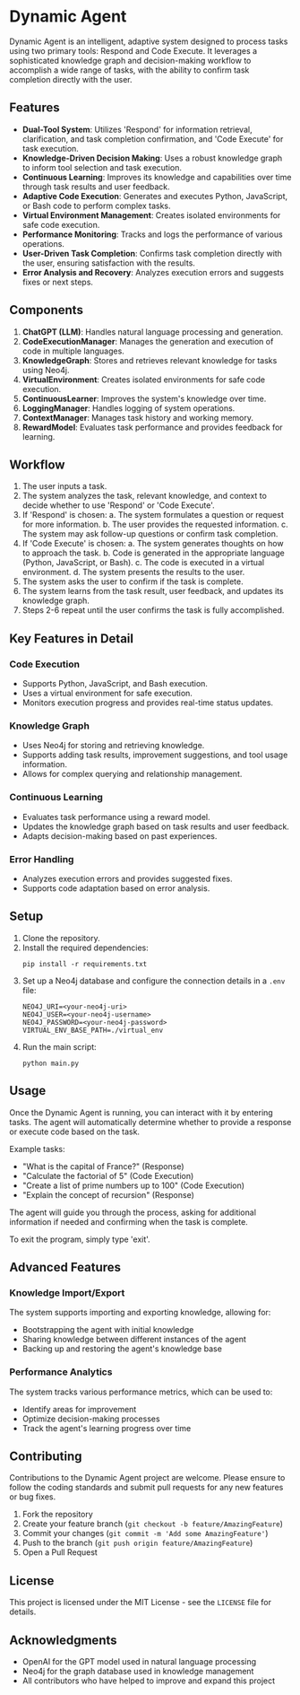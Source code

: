 # Dynamic Agent

Dynamic Agent is an intelligent, adaptive system designed to process tasks using two primary tools: Respond and Code Execute. It leverages a sophisticated knowledge graph and decision-making workflow to accomplish a wide range of tasks, with the ability to confirm task completion directly with the user.

## Features

- **Dual-Tool System**: Utilizes 'Respond' for information retrieval, clarification, and task completion confirmation, and 'Code Execute' for task execution.
- **Knowledge-Driven Decision Making**: Uses a robust knowledge graph to inform tool selection and task execution.
- **Continuous Learning**: Improves its knowledge and capabilities over time through task results and user feedback.
- **Adaptive Code Execution**: Generates and executes Python, JavaScript, or Bash code to perform complex tasks.
- **Virtual Environment Management**: Creates isolated environments for safe code execution.
- **Performance Monitoring**: Tracks and logs the performance of various operations.
- **User-Driven Task Completion**: Confirms task completion directly with the user, ensuring satisfaction with the results.
- **Error Analysis and Recovery**: Analyzes execution errors and suggests fixes or next steps.

## Components

1. **ChatGPT (LLM)**: Handles natural language processing and generation.
2. **CodeExecutionManager**: Manages the generation and execution of code in multiple languages.
3. **KnowledgeGraph**: Stores and retrieves relevant knowledge for tasks using Neo4j.
4. **VirtualEnvironment**: Creates isolated environments for safe code execution.
5. **ContinuousLearner**: Improves the system's knowledge over time.
6. **LoggingManager**: Handles logging of system operations.
7. **ContextManager**: Manages task history and working memory.
8. **RewardModel**: Evaluates task performance and provides feedback for learning.

## Workflow

1. The user inputs a task.
2. The system analyzes the task, relevant knowledge, and context to decide whether to use 'Respond' or 'Code Execute'.
3. If 'Respond' is chosen:
   a. The system formulates a question or request for more information.
   b. The user provides the requested information.
   c. The system may ask follow-up questions or confirm task completion.
4. If 'Code Execute' is chosen:
   a. The system generates thoughts on how to approach the task.
   b. Code is generated in the appropriate language (Python, JavaScript, or Bash).
   c. The code is executed in a virtual environment.
   d. The system presents the results to the user.
5. The system asks the user to confirm if the task is complete.
6. The system learns from the task result, user feedback, and updates its knowledge graph.
7. Steps 2-6 repeat until the user confirms the task is fully accomplished.

## Key Features in Detail

### Code Execution
- Supports Python, JavaScript, and Bash execution.
- Uses a virtual environment for safe execution.
- Monitors execution progress and provides real-time status updates.

### Knowledge Graph
- Uses Neo4j for storing and retrieving knowledge.
- Supports adding task results, improvement suggestions, and tool usage information.
- Allows for complex querying and relationship management.

### Continuous Learning
- Evaluates task performance using a reward model.
- Updates the knowledge graph based on task results and user feedback.
- Adapts decision-making based on past experiences.

### Error Handling
- Analyzes execution errors and provides suggested fixes.
- Supports code adaptation based on error analysis.

## Setup

1. Clone the repository.
2. Install the required dependencies:
   ```
   pip install -r requirements.txt
   ```
3. Set up a Neo4j database and configure the connection details in a `.env` file:
   ```
   NEO4J_URI=<your-neo4j-uri>
   NEO4J_USER=<your-neo4j-username>
   NEO4J_PASSWORD=<your-neo4j-password>
   VIRTUAL_ENV_BASE_PATH=./virtual_env
   ```
4. Run the main script:
   ```
   python main.py
   ```

## Usage

Once the Dynamic Agent is running, you can interact with it by entering tasks. The agent will automatically determine whether to provide a response or execute code based on the task.

Example tasks:
- "What is the capital of France?" (Response)
- "Calculate the factorial of 5" (Code Execution)
- "Create a list of prime numbers up to 100" (Code Execution)
- "Explain the concept of recursion" (Response)

The agent will guide you through the process, asking for additional information if needed and confirming when the task is complete.

To exit the program, simply type 'exit'.

## Advanced Features

### Knowledge Import/Export
The system supports importing and exporting knowledge, allowing for:
- Bootstrapping the agent with initial knowledge
- Sharing knowledge between different instances of the agent
- Backing up and restoring the agent's knowledge base

### Performance Analytics
The system tracks various performance metrics, which can be used to:
- Identify areas for improvement
- Optimize decision-making processes
- Track the agent's learning progress over time

## Contributing

Contributions to the Dynamic Agent project are welcome. Please ensure to follow the coding standards and submit pull requests for any new features or bug fixes.

1. Fork the repository
2. Create your feature branch (`git checkout -b feature/AmazingFeature`)
3. Commit your changes (`git commit -m 'Add some AmazingFeature'`)
4. Push to the branch (`git push origin feature/AmazingFeature`)
5. Open a Pull Request

## License

This project is licensed under the MIT License - see the `LICENSE` file for details.

## Acknowledgments

- OpenAI for the GPT model used in natural language processing
- Neo4j for the graph database used in knowledge management
- All contributors who have helped to improve and expand this project
